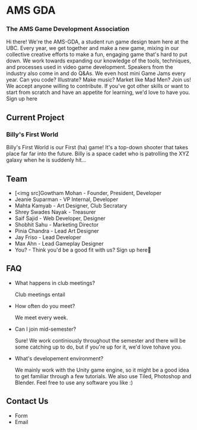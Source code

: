 # AMS GDA
### The AMS Game Development Association

Hi there! We're the AMS-GDA, a student run game design team here at the UBC. Every year, we get together and make a new game, mixing in our collective creative efforts to make a fun, engaging game that's hard to put down. We work towards expanding our knowledge of the tools, techniques, and processes used in video game development. Speakers from the industry also come in and do Q&As. We even host mini Game Jams every year.
Can you code? Illustrate? Make music? Market like Mad Men? Join us! We accept anyone willing to contribute. If you've got other skills or want to start from scratch and have an appetite for learning, we'd love to have you. Sign up here
## Current Project
### Billy's First World

Billy's First World is our First (ha) game! It's a top-down shooter that takes place far far into the future. Billy is a space cadet who is patrolling the XYZ galaxy when he is suddenly hit... 

## Team

* [<img src]Gowtham Mohan - Founder, President, Developer
* Jeanie Suparman - VP Internal, Developer
* Mahta Kamyab - Art Designer, Club Secratary
* Shrey Swades Nayak - Treasurer
* Saif Sajid - Web Developer, Designer
* Shobhit Sahu - Marketing Director
* Pinia Chandra - Lead Art Designer
* Jay Friso - Lead Developer
* Max Ahn - Lead Gameplay Designer
* You? - Think you'd be a good fit with us? Sign up here

## FAQ
* What happens in club meetings?

	Club meetings entail

* How often do you meet?

	We meet every week.

* Can I join mid-semester?

	Sure! We work continiously throughout the semester and there will be some catching up to do, but if you're up for it, we'd love tohave you.

* What's developement environment?

	We mainly work with the Unity game engine, so it might be a good idea to get familiar through a few tutorials. We also use Tiled, Photoshop and Blender. Feel free to use any software you like :)



## Contact Us

* Form
* Email

